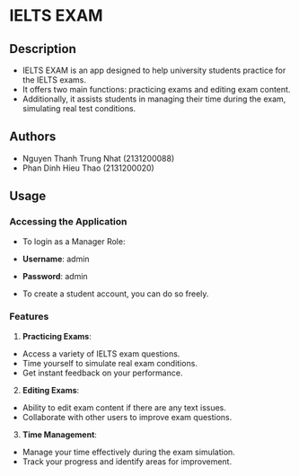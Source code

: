 # IELTS EXAM

## Description

- IELTS EXAM is an app designed to help university students practice for the IELTS exams.
- It offers two main functions: practicing exams and editing exam content.
- Additionally, it assists students in managing their time during the exam, simulating real test conditions.

## Authors

- Nguyen Thanh Trung Nhat (2131200088)
- Phan Dinh Hieu Thao (2131200020)

## Usage

### Accessing the Application

- To login as a Manager Role:
- **Username**: admin
- **Password**: admin

- To create a student account, you can do so freely.

### Features

1. **Practicing Exams**:
- Access a variety of IELTS exam questions.
- Time yourself to simulate real exam conditions.
- Get instant feedback on your performance.

2. **Editing Exams**:
- Ability to edit exam content if there are any text issues.
- Collaborate with other users to improve exam questions.

3. **Time Management**:
- Manage your time effectively during the exam simulation.
- Track your progress and identify areas for improvement.
